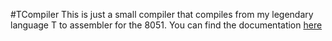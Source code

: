 #TCompiler
This is just a small compiler that compiles from my legendary language T to assembler for the 8051.
You can find the documentation [here](https://teemze.github.io/TCompiler/)
